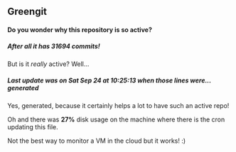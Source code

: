 ## Greengit

#### Do you wonder why this repository is so active?

##### After all it has 31694 commits!

But is it *really* active? Well...

##### Last update was on Sat Sep 24 at 10:25:13 when those lines were... generated

Yes, generated, because it certainly helps a lot to have such an active repo!

Oh and there was **27%** disk usage on the machine
where there is the cron updating this file.

Not the best way to monitor a VM in the cloud but it works! :)
